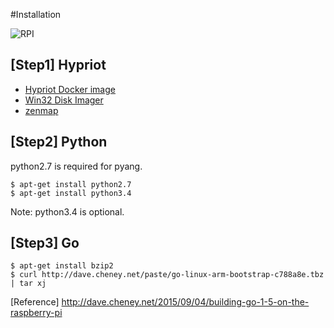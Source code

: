 #Installation

![RPI](https://github.com/araobp/neutron-lan/misc/rpi.png)

## [Step1] Hypriot
- [Hypriot Docker image](http://blog.hypriot.com/downloads/)
- [Win32 Disk Imager](http://sourceforge.net/projects/win32diskimager/)
- [zenmap](https://nmap.org/)

## [Step2] Python
python2.7 is required for pyang.
```
$ apt-get install python2.7
$ apt-get install python3.4
```
Note: python3.4 is optional.

## [Step3] Go
```
$ apt-get install bzip2
$ curl http://dave.cheney.net/paste/go-linux-arm-bootstrap-c788a8e.tbz | tar xj
```
[Reference] http://dave.cheney.net/2015/09/04/building-go-1-5-on-the-raspberry-pi
